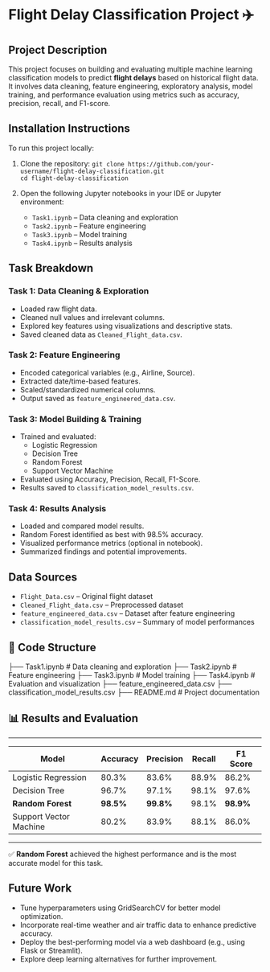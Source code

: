 # Flight Delay Classification Project ✈️

## Project Description

This project focuses on building and evaluating multiple machine learning classification models to predict **flight delays** based on historical flight data. It involves data cleaning, feature engineering, exploratory analysis, model training, and performance evaluation using metrics such as accuracy, precision, recall, and F1-score.

##  Installation Instructions

To run this project locally:

1. Clone the repository:
   `git clone https://github.com/your-username/flight-delay-classification.git`  
   `cd flight-delay-classification`

2. Open the following Jupyter notebooks in your IDE or Jupyter environment:
   - `Task1.ipynb` – Data cleaning and exploration
   - `Task2.ipynb` – Feature engineering
   - `Task3.ipynb` – Model training
   - `Task4.ipynb` – Results analysis

##  Task Breakdown

###  Task 1: Data Cleaning & Exploration
- Loaded raw flight data.
- Cleaned null values and irrelevant columns.
- Explored key features using visualizations and descriptive stats.
- Saved cleaned data as `Cleaned_Flight_data.csv`.

###  Task 2: Feature Engineering
- Encoded categorical variables (e.g., Airline, Source).
- Extracted date/time-based features.
- Scaled/standardized numerical columns.
- Output saved as `feature_engineered_data.csv`.

###  Task 3: Model Building & Training
- Trained and evaluated:
  - Logistic Regression
  - Decision Tree
  - Random Forest
  - Support Vector Machine
- Evaluated using Accuracy, Precision, Recall, F1-Score.
- Results saved to `classification_model_results.csv`.

###  Task 4: Results Analysis
- Loaded and compared model results.
- Random Forest identified as best with 98.5% accuracy.
- Visualized performance metrics (optional in notebook).
- Summarized findings and potential improvements.


##  Data Sources

- `Flight_Data.csv` – Original flight dataset  
- `Cleaned_Flight_data.csv` – Preprocessed dataset  
- `feature_engineered_data.csv` – Dataset after feature engineering  
- `classification_model_results.csv` – Summary of model performances

## 📁 Code Structure

├── Task1.ipynb # Data cleaning and exploration
├── Task2.ipynb # Feature engineering
├── Task3.ipynb # Model training
├── Task4.ipynb # Evaluation and visualization
├── feature_engineered_data.csv
├── classification_model_results.csv
├── README.md # Project documentation



## 📊 Results and Evaluation
 ______________________________________________________________________
| Model                    | Accuracy | Precision | Recall | F1 Score |
|--------------------------|----------|-----------|--------|----------|
| Logistic Regression      | 80.3%    | 83.6%     | 88.9%  | 86.2%    |
| Decision Tree            | 96.7%    | 97.1%     | 98.1%  | 97.6%    |
| **Random Forest**        | **98.5%**| **99.8%** | 98.1%  | **98.9%**|
| Support Vector Machine   | 80.2%    | 83.9%     | 88.1%  | 86.0%    |
_______________________________________________________________________

✅ **Random Forest** achieved the highest performance and is the most accurate model for this task.

##  Future Work

- Tune hyperparameters using GridSearchCV for better model optimization.
- Incorporate real-time weather and air traffic data to enhance predictive accuracy.
- Deploy the best-performing model via a web dashboard (e.g., using Flask or Streamlit).
- Explore deep learning alternatives for further improvement.

